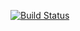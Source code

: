[![Build Status](https://travis-ci.com/Skvortsovvv/lab04.svg?branch=master)](https://travis-ci.com/Skvortsovvv/lab04)

